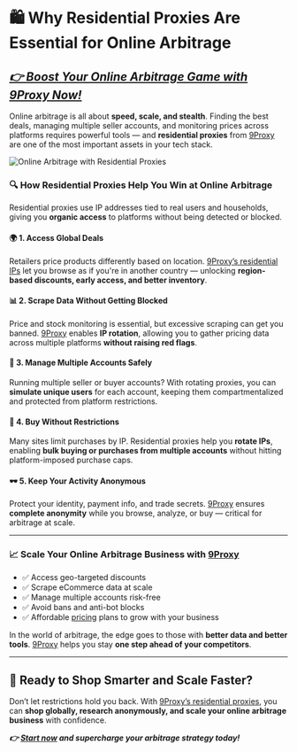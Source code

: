 # 🛍️ Why Residential Proxies Are Essential for Online Arbitrage

## *[👉 Boost Your Online Arbitrage Game with 9Proxy Now!](https://the9proxy.short.gy/home-github-james2k4)*

Online arbitrage is all about **speed, scale, and stealth**. Finding the best deals, managing multiple seller accounts, and monitoring prices across platforms requires powerful tools — and **residential proxies** from [9Proxy](https://the9proxy.short.gy/pricing-github-james2k4) are one of the most important assets in your tech stack.

![Online Arbitrage with Residential Proxies](https://www.shiphangusa.com/images/companies/16/h%C3%ACnh%20blog/tu-duy-dung-khi-lam-lam-retail-online-arbitrage-shiphangusa.jpg?1654997094288)

### 🔍 How Residential Proxies Help You Win at Online Arbitrage

Residential proxies use IP addresses tied to real users and households, giving you **organic access** to platforms without being detected or blocked.

#### 🌍 1. Access Global Deals  
Retailers price products differently based on location. [9Proxy’s residential IPs](https://the9proxy.short.gy/home-github-james2k4) let you browse as if you're in another country — unlocking **region-based discounts, early access, and better inventory**.

#### 📊 2. Scrape Data Without Getting Blocked  
Price and stock monitoring is essential, but excessive scraping can get you banned. [9Proxy](https://the9proxy.short.gy/pricing-github-james2k4) enables **IP rotation**, allowing you to gather pricing data across multiple platforms **without raising red flags**.

#### 👥 3. Manage Multiple Accounts Safely  
Running multiple seller or buyer accounts? With rotating proxies, you can **simulate unique users** for each account, keeping them compartmentalized and protected from platform restrictions.

#### 🚫 4. Buy Without Restrictions  
Many sites limit purchases by IP. Residential proxies help you **rotate IPs**, enabling **bulk buying or purchases from multiple accounts** without hitting platform-imposed purchase caps.

#### 🕶️ 5. Keep Your Activity Anonymous  
Protect your identity, payment info, and trade secrets. [9Proxy](https://the9proxy.short.gy/home-github-james2k4) ensures **complete anonymity** while you browse, analyze, or buy — critical for arbitrage at scale.

---

### 📈 Scale Your Online Arbitrage Business with [9Proxy](https://the9proxy.short.gy/home-github-james2k4)

- ✅ Access geo-targeted discounts  
- ✅ Scrape eCommerce data at scale  
- ✅ Manage multiple accounts risk-free  
- ✅ Avoid bans and anti-bot blocks  
- ✅ Affordable [pricing](https://the9proxy.short.gy/pricing-github-james2k4) plans to grow with your business

In the world of arbitrage, the edge goes to those with **better data and better tools**. [9Proxy](https://the9proxy.short.gy/home-github-james2k4) helps you stay **one step ahead of your competitors**.

---

## 🛒 Ready to Shop Smarter and Scale Faster?

Don’t let restrictions hold you back. With [9Proxy’s residential proxies](https://the9proxy.short.gy/pricing-github-james2k4), you can **shop globally, research anonymously, and scale your online arbitrage business** with confidence.

***👉 [Start now](https://the9proxy.short.gy/pricing-github-james2k4) and supercharge your arbitrage strategy today!***
